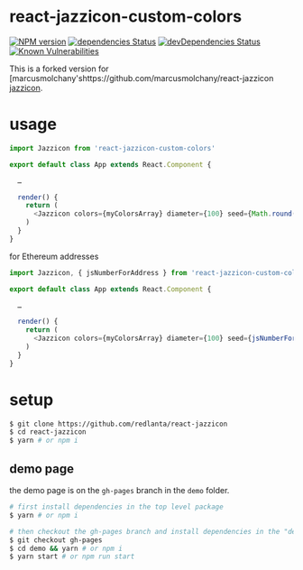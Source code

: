 react-jazzicon-custom-colors
==============
[![NPM version][npm-image]][npm-url] [![dependencies Status][david-dep-image]][david-dep-url] [![devDependencies Status][david-devDep-image]][david-devDep-url] [![Known Vulnerabilities][snyk-image]][snyk-url]

This is a forked version for [marcusmolchany'shttps://github.com/marcusmolchany/react-jazzicon
[jazzicon](https://github.com/marcusmolchany/react-jazzicon).

# usage

```js
import Jazzicon from 'react-jazzicon-custom-colors'

export default class App extends React.Component {

  …

  render() {
    return (
      <Jazzicon colors={myColorsArray} diameter={100} seed={Math.round(Math.random() * 10000000)} />
    )
  }
}
```

for Ethereum addresses
```js
import Jazzicon, { jsNumberForAddress } from 'react-jazzicon-custom-colors'

export default class App extends React.Component {

  …

  render() {
    return (
      <Jazzicon colors={myColorsArray} diameter={100} seed={jsNumberForAddress('0x1111111111111111111111111111111111111111')} />
    )
  }
}
```

# setup

```sh
$ git clone https://github.com/redlanta/react-jazzicon
$ cd react-jazzicon
$ yarn # or npm i
```

## demo page

the demo page is on the `gh-pages` branch in the `demo` folder.

```sh
# first install dependencies in the top level package
$ yarn # or npm i

# then checkout the gh-pages branch and install dependencies in the "demo" folder
$ git checkout gh-pages
$ cd demo && yarn # or npm i
$ yarn start # or npm run start
```

[david-dep-image]: https://david-dm.org/marcusmolchany/react-jazzicon/status.svg
[david-dep-url]: https://david-dm.org/marcusmolchany/react-jazzicon
[david-devDep-image]: https://david-dm.org/marcusmolchany/react-jazzicon/dev-status.svg
[david-devDep-url]: https://david-dm.org/marcusmolchany/react-jazzicon?type=dev
[npm-image]: https://badge.fury.io/js/react-jazzicon.svg
[npm-url]: https://npmjs.org/package/react-jazzicon
[snyk-image]: https://snyk.io/test/github/marcusmolchany/react-jazzicon/badge.svg?targetFile=package.json
[snyk-url]: https://snyk.io/test/github/marcusmolchany/react-jazzicon?targetFile=package.json
